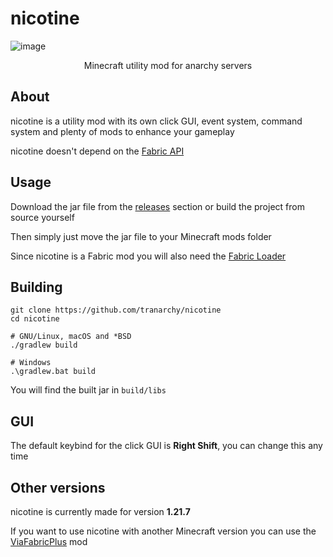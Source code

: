 # nicotine

![image](https://github.com/user-attachments/assets/5002950b-d3e6-49d0-aa31-c1acdba2552a)
<p align="center">Minecraft utility mod for anarchy servers</p>

## About

nicotine is a utility mod with its own click GUI, event system, command system and plenty of mods to enhance your gameplay

nicotine doesn't depend on the [Fabric API](https://github.com/FabricMC/fabric)

## Usage

Download the jar file from the [releases](https://github.com/tranarchy/nicotine/releases) section or build the project from source yourself

Then simply just move the jar file to your Minecraft mods folder

Since nicotine is a Fabric mod you will also need the [Fabric Loader](https://fabricmc.net/)

## Building

```
git clone https://github.com/tranarchy/nicotine
cd nicotine

# GNU/Linux, macOS and *BSD
./gradlew build

# Windows
.\gradlew.bat build
```

You will find the built jar in `build/libs`

## GUI

The default keybind for the click GUI is **Right Shift**, you can change this any time

## Other versions

nicotine is currently made for version **1.21.7**

If you want to use nicotine with another Minecraft version you can use the [ViaFabricPlus](https://modrinth.com/mod/viafabricplus) mod

